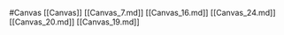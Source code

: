 #Canvas 
 [[Canvas]]
[[Canvas_7.md]]
[[Canvas_16.md]]
[[Canvas_24.md]]
[[Canvas_20.md]]
[[Canvas_19.md]]